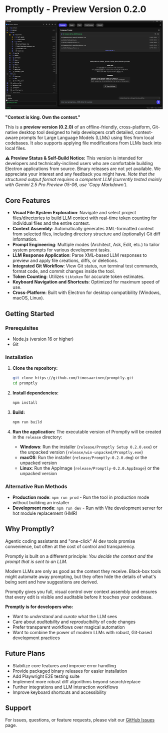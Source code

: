 # Promptly - Preview Version 0.2.0

![Promptly v0.2.0 Preview](docs/images/screenshot-2025-06-05.png)

**"Context is king. Own the context."**

This is a **preview version (0.2.0)** of an offline-friendly, cross-platform, Git-native desktop tool designed to help developers craft detailed, context-aware prompts for Large Language Models (LLMs) using files from local codebases. It also supports applying file modifications from LLMs back into local files.

**⚠️ Preview Status & Self-Build Notice:**
This version is intended for developers and technically-inclined users who are comfortable building Electron applications from source. Binary releases are not yet available. We appreciate your interest and any feedback you might have. _Note that the structured output format requires a competent LLM (currently tested mainly with Gemini 2.5 Pro Preview 05-06, use 'Copy Markdown')._

## Core Features

- **Visual File System Exploration**: Navigate and select project files/directories to build LLM context with real-time token counting for individual files and the entire context.
- **Context Assembly**: Automatically generates XML-formatted context from selected files, including directory structure and (optionally) Git diff information.
- **Prompt Engineering**: Multiple modes (Architect, Ask, Edit, etc.) to tailor system prompts for various development tasks.
- **LLM Response Application**: Parse XML-based LLM responses to preview and apply file creations, diffs, or deletions.
- **Integrated Git Workflow**: View Git status, run terminal test commands, format code, and commit changes inside the tool.
- **Token Counting**: Utilizes `tiktoken` for accurate token estimates.
- **Keyboard Navigation and Shortcuts**: Optimized for maximum speed of use.
- **Cross-Platform**: Built with Electron for desktop compatibility (Windows, macOS, Linux).

## Getting Started

### Prerequisites

- Node.js (version 16 or higher)
- Git

### Installation

1.  **Clone the repository:**

    ```bash
    git clone https://github.com/timosaarinen/promptly.git
    cd promptly
    ```

2.  **Install dependencies:**

    ```bash
    npm install
    ```

3.  **Build:**
    ```bash
    npm run build
    ```
4.  **Run the application:**
    The executable version of Promptly will be created in the `release` directory:
    - **Windows**: Run the installer (`release/Promptly Setup 0.2.0.exe`) or the unpacked version (`release/win-unpacked/Promptly.exe`)
    - **macOS**: Run the installer (`release/Promptly-0.2.0.dmg`) or the unpacked version
    - **Linux**: Run the AppImage (`release/Promptly-0.2.0.AppImage`) or the unpacked version

### Alternative Run Methods

- **Production mode**: `npm run prod` - Run the tool in production mode without building an installer
- **Development mode**: `npm run dev` - Run with Vite development server for hot module replacement (HMR)

## Why Promptly?

Agentic coding assistants and "one-click" AI dev tools promise convenience, but often at the cost of control and transparency.

Promptly is built on a different principle: _You decide the context and the prompt that is sent to an LLM._

Modern LLMs are only as good as the context they receive. Black-box tools might automate away prompting, but they often hide the details of what's being sent and how suggestions are derived.

Promptly gives you full, visual control over context assembly and ensures that every edit is visible and auditable before it touches your codebase.

**Promptly is for developers who:**

- Want to _understand_ and _curate_ what the LLM sees
- Care about _auditability_ and _reproducibility_ of code changes
- Prefer transparent workflows over magical automation
- Want to combine the power of modern LLMs with robust, Git-based development practices

## Future Plans

- Stabilize core features and improve error handling
- Provide packaged binary releases for easier installation
- Add Playwright E2E testing suite
- Implement more robust diff algorithms beyond search/replace
- Further integrations and LLM interaction workflows
- Improve keyboard shortcuts and accessibility

## Support

For issues, questions, or feature requests, please visit our [GitHub Issues](https://github.com/timosaarinen/promptly/issues) page.
